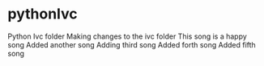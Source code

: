 # pythonIvc
Python Ivc folder
Making changes to the ivc folder
This song is a happy song
Added another song
Adding third song
Added forth song
Added fifth song
